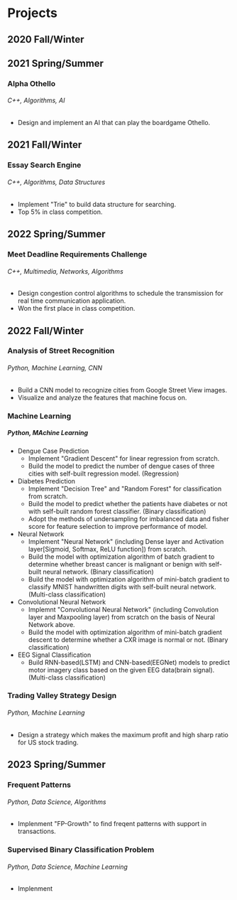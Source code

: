 # Projects

## 2020 Fall/Winter

## 2021 Spring/Summer
### Alpha Othello
###### C++, Algorithms, AI
* Design and implement an AI that can play the boardgame Othello.

## 2021 Fall/Winter
### Essay Search Engine
###### C++, Algorithms, Data Structures
* Implement "Trie" to build data structure for searching.
* Top 5% in class competition.

## 2022 Spring/Summer
### Meet Deadline Requirements Challenge
###### C++, Multimedia, Networks, Algorithms
* Design congestion control algorithms to schedule the transmission for real time communication application.
* Won the first place in class competition.

## 2022 Fall/Winter
### Analysis of Street Recognition
###### Python, Machine Learning, CNN
* Build a CNN model to recognize cities from Google Street View images.
* Visualize and analyze the features that machine focus on.
### Machine Learning
##### Python, MAchine Learning
* Dengue Case Prediction
  * Implement "Gradient Descent" for linear regression from scratch.
  * Build the model to predict the number of dengue cases of three cities with self-built regression model. (Regression)
* Diabetes Prediction
  * Implement "Decision Tree" and "Random Forest" for classification from scratch.
  * Build the model to predict whether the patients have diabetes or not with self-built random forest classifier. (Binary classification)
  * Adopt the methods of undersampling for imbalanced data and fisher score for feature selection to improve performance of model.
* Neural Network
  * Implement "Neural Network" (including Dense layer and Activation layer[Sigmoid, Softmax, ReLU function]) from scratch.
  * Build the model with optimization algorithm of batch gradient to determine whether breast cancer is malignant or benign with self-built neural network. (Binary classification)
  * Build the model with optimization algorithm of mini-batch gradient to classify MNIST handwritten digits with self-built neural network. (Multi-class classification)
* Convolutional Neural Network
  * Implemnt "Convolutional Neural Network" (including Convolution layer and Maxpooling layer) from scratch on the basis of Neural Network above.
  * Build the model with optimization algorithm of mini-batch gradient descent to determine whether a CXR image is normal or not. (Binary classification)
* EEG Signal Classification
  * Build RNN-based(LSTM) and CNN-based(EEGNet) models to predict motor imagery class based on the given EEG data(brain signal). (Multi-class classification)
### Trading Valley Strategy Design
###### Python, Machine Learning
* Design a strategy which makes the maximum profit and high sharp ratio for US stock trading.

## 2023 Spring/Summer
### Frequent Patterns
###### Python, Data Science, Algorithms
* Implenment "FP-Growth" to find freqent patterns with support in transactions.
### Supervised Binary Classification Problem
###### Python, Data Science, Machine Learning
* Implenment 
### 

